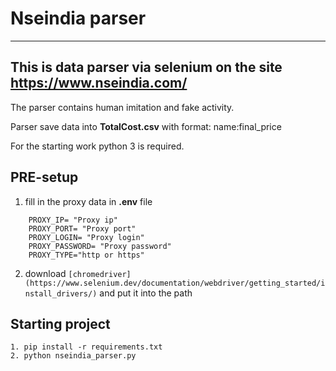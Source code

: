 # Nseindia parser
____
## This is data parser via selenium on the site https://www.nseindia.com/

The parser contains human imitation and fake activity.

Parser save data into __TotalCost.csv__ with format: name:final_price

For the starting work python 3 is required.

## PRE-setup

1. fill in the proxy data in **.env** file
```
    PROXY_IP= "Proxy ip"
    PROXY_PORT= "Proxy port"
    PROXY_LOGIN= "Proxy login"
    PROXY_PASSWORD= "Proxy password"
    PROXY_TYPE="http or https"
```
2. download `[chromedriver](https://www.selenium.dev/documentation/webdriver/getting_started/install_drivers/)` and put it into the path

## Starting project
```
1. pip install -r requirements.txt
2. python nseindia_parser.py
```